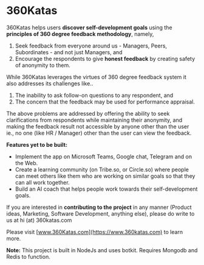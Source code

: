 # 360Katas

360Katas helps users **discover self-development goals** using the **principles of 360 degree feedback methodology**, namely, 
1. Seek feedback from everyone around us - Managers, Peers, Subordinates - and not just Managers, and 
2. Encourage the respondents to give **honest feedback** by creating safety of anonymity to them. 

While 360Katas leverages the virtues of 360 degree feedback system it also addresses its challenges like..
1. The inability to ask follow-on questions to any respondent, and 
2. The concern that the feedback may be used for performance appraisal. 

The above problems are addressed by offering the ability to seek clarifications from respondents while maintaining their anonymity, and making the feedback result not accessible by anyone other than the user ie., no one (like HR / Manager) other than the user can view the feedback. 

**Features yet to be built:**
- Implement the app on Microsoft Teams, Google chat, Telegram and on the Web. 
- Create a learning community (on Tribe.so, or Circle.so) where people can meet others like them who are working on similar goals so that they can all work together.  
- Build an AI coach that helps people work towards their self-development goals. 

If you are interested in **contributing to the project** in any manner (Product ideas, Marketing, Software Development, anything else), please do write to us at hi (at) 360katas.com 

Please visit [www.360Katas.com](https://www.360katas.com) to learn more. 

**Note:** This project is built in NodeJs and uses botkit.
Requires Mongodb and Redis to function.